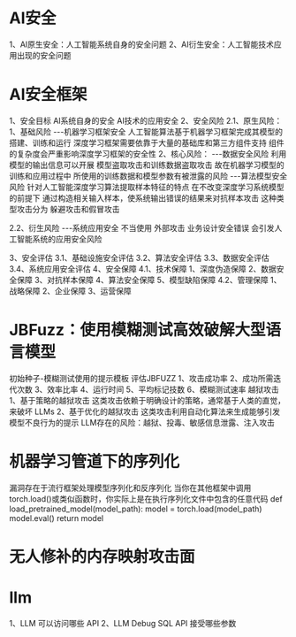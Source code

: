 # AI安全
1、AI原生安全：人工智能系统自身的安全问题
2、AI衍生安全：人工智能技术应用出现的安全问题

# AI安全框架
1、安全目标
AI系统自身的安全
AI技术的应用安全
2、安全风险
2.1、原生风险：
1、基础风险
---机器学习框架安全
人工智能算法基于机器学习框架完成其模型的搭建、训练和运行
深度学习框架需要依靠于大量的基础库和第三方组件支持
组件的复杂度会严重影响深度学习框架的安全性
2、核心风险：
---数据安全风险
利用模型的输出信息可以开展
模型盗取攻击和训练数据盗取攻击
故在机器学习模型的训练和应用过程中
所使用的训练数据和模型参数有被泄露的风险
---算法模型安全风险
针对人工智能深度学习算法提取样本特征的特点
在不改变深度学习系统模型的前提下
通过构造相关输入样本，使系统输出错误的结果来对抗样本攻击
这种类型攻击分为
躲避攻击和假冒攻击

2.2、衍生风险
---系统应用安全
不当使用
外部攻击
业务设计安全错误
会引发人工智能系统的应用安全风险

3、安全评估
3.1、基础设施安全评估
3.2、算法安全评估
3.3、数据安全评估
3.4、系统应用安全评估
4、安全保障
4.1、技术保障
1、深度伪造保障
2、数据安全保障
3、对抗样本保障
4、算法安全保障
5、模型缺陷保障
4.2、管理保障
1、战略保障
2、企业保障
3、运营保障


# JBFuzz：使用模糊测试高效破解大型语言模型
初始种子-模糊测试使用的提示模板
评估JBFUZZ
1、攻击成功率
2、成功所需迭代次数
3、效率比率
4、运行时间
5、平均标记技数
6、模糊测试速率
越狱攻击
1、基于策略的越狱攻击  这类攻击依赖于明确设计的策略，通常基于人类的直觉，来破坏 LLMs
2、基于优化的越狱攻击  这类攻击利用自动化算法来生成能够引发模型不良行为的提示
LLM存在的风险：越狱、投毒、敏感信息泄露、注入攻击

#  机器学习管道下的序列化
漏洞存在于流行框架处理模型序列化和反序列化
当你在其他框架中调用torch.load()或类似函数时，你实际上是在执行序列化文件中包含的任意代码
def load_pretrained_model(model_path):
    model = torch.load(model_path)
    model.eval()
    return model

#  无人修补的内存映射攻击面


# llm 
1、LLM 可以访问哪些 API
2、LLM Debug SQL API 接受哪些参数
